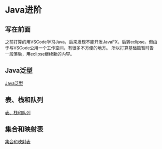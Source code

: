 # Java进阶

## 写在前面

之前打算的用VSCode学习Java，后来发现不能开发JavaFX，后转eclipse。但由于与VSCode公用一个工作空间，有很多不方便的地方。
所以打算基础篇暂时告一段落后，用eclipse继续新的内容。

## Java泛型

[Java泛型](https://github.com/Junglelk/Java_Programming_Comprehensive/blob/Generic/Java%E6%B3%9B%E5%9E%8B.md)

## 表、栈和队列

[表、栈和队列](https://github.com/Junglelk/Java_Programming_Comprehensive/blob/chapter20/%E7%BA%BF%E6%80%A7%E8%A1%A8%E3%80%81%E6%A0%88%E3%80%81%E9%98%9F%E5%88%97%E5%92%8C%E4%BC%98%E5%85%88%E9%98%9F%E5%88%97/%E8%A1%A8%E5%92%8C%E6%A0%88%E5%92%8C%E9%98%9F%E5%88%97.md)

## 集合和映射表

[集合和映射表](https://github.com/Junglelk/Java_Programming_Comprehensive/blob/chapter21/%E9%9B%86%E5%90%88%E5%92%8C%E6%98%A0%E5%B0%84%E8%A1%A8/%E9%9B%86%E5%90%88%E5%92%8C%E6%98%A0%E5%B0%84%E8%A1%A8.md)
